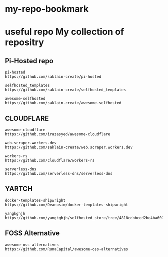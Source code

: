 # my-repo-bookmark
# useful repo My collection of repositry


## Pi-Hosted repo
    pi-hosted
    https://github.com/saklain-create/pi-hosted
    
    selfhosted_templates
    https://github.com/saklain-create/selfhosted_templates

    awesome-selfhosted
    https://github.com/saklain-create/awesome-selfhosted


## CLOUDFLARE

    awesome-cloudflare
    https://github.com/irazasyed/awesome-cloudflare

    web.scraper.workers.dev
    https://github.com/saklain-create/web.scraper.workers.dev

    workers-rs
    https://github.com/cloudflare/workers-rs

    serverless-dns
    https://github.com/serverless-dns/serverless-dns


## YARTCH 

    docker-templates-shipwright
    https://github.com/Deanosim/docker-templates-shipwright

    yangkghjh
    https://github.com/yangkghjh/selfhosted_store/tree/4818cdbbced2be4ba6077207fd83f47e614a8a0e


## FOSS Alternative 

    awesome-oss-alternatives
    https://github.com/RunaCapital/awesome-oss-alternatives

